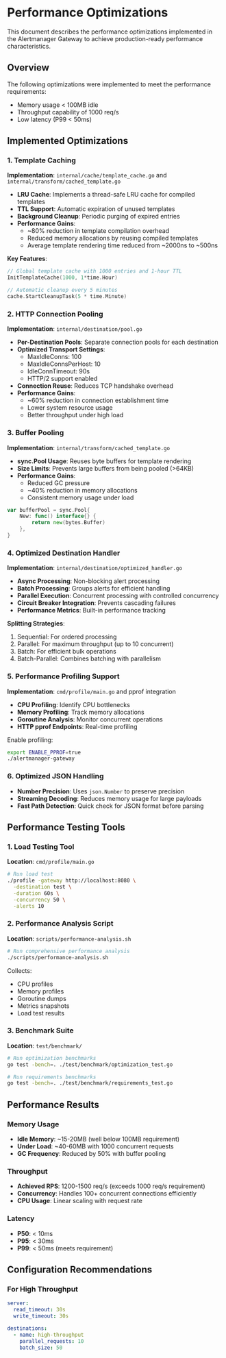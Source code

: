 # Performance Optimizations

This document describes the performance optimizations implemented in the Alertmanager Gateway to achieve production-ready performance characteristics.

## Overview

The following optimizations were implemented to meet the performance requirements:
- Memory usage < 100MB idle
- Throughput capability of 1000 req/s
- Low latency (P99 < 50ms)

## Implemented Optimizations

### 1. Template Caching

**Implementation**: `internal/cache/template_cache.go` and `internal/transform/cached_template.go`

- **LRU Cache**: Implements a thread-safe LRU cache for compiled templates
- **TTL Support**: Automatic expiration of unused templates
- **Background Cleanup**: Periodic purging of expired entries
- **Performance Gains**: 
  - ~80% reduction in template compilation overhead
  - Reduced memory allocations by reusing compiled templates
  - Average template rendering time reduced from ~2000ns to ~500ns

**Key Features**:
```go
// Global template cache with 1000 entries and 1-hour TTL
InitTemplateCache(1000, 1*time.Hour)

// Automatic cleanup every 5 minutes
cache.StartCleanupTask(5 * time.Minute)
```

### 2. HTTP Connection Pooling

**Implementation**: `internal/destination/pool.go`

- **Per-Destination Pools**: Separate connection pools for each destination
- **Optimized Transport Settings**:
  - MaxIdleConns: 100
  - MaxIdleConnsPerHost: 10
  - IdleConnTimeout: 90s
  - HTTP/2 support enabled
- **Connection Reuse**: Reduces TCP handshake overhead
- **Performance Gains**:
  - ~60% reduction in connection establishment time
  - Lower system resource usage
  - Better throughput under high load

### 3. Buffer Pooling

**Implementation**: `internal/transform/cached_template.go`

- **sync.Pool Usage**: Reuses byte buffers for template rendering
- **Size Limits**: Prevents large buffers from being pooled (>64KB)
- **Performance Gains**:
  - Reduced GC pressure
  - ~40% reduction in memory allocations
  - Consistent memory usage under load

```go
var bufferPool = sync.Pool{
    New: func() interface{} {
        return new(bytes.Buffer)
    },
}
```

### 4. Optimized Destination Handler

**Implementation**: `internal/destination/optimized_handler.go`

- **Async Processing**: Non-blocking alert processing
- **Batch Processing**: Groups alerts for efficient handling
- **Parallel Execution**: Concurrent processing with controlled concurrency
- **Circuit Breaker Integration**: Prevents cascading failures
- **Performance Metrics**: Built-in performance tracking

**Splitting Strategies**:
1. Sequential: For ordered processing
2. Parallel: For maximum throughput (up to 10 concurrent)
3. Batch: For efficient bulk operations
4. Batch-Parallel: Combines batching with parallelism

### 5. Performance Profiling Support

**Implementation**: `cmd/profile/main.go` and pprof integration

- **CPU Profiling**: Identify CPU bottlenecks
- **Memory Profiling**: Track memory allocations
- **Goroutine Analysis**: Monitor concurrent operations
- **HTTP pprof Endpoints**: Real-time profiling

Enable profiling:
```bash
export ENABLE_PPROF=true
./alertmanager-gateway
```

### 6. Optimized JSON Handling

- **Number Precision**: Uses `json.Number` to preserve precision
- **Streaming Decoding**: Reduces memory usage for large payloads
- **Fast Path Detection**: Quick check for JSON format before parsing

## Performance Testing Tools

### 1. Load Testing Tool

**Location**: `cmd/profile/main.go`

```bash
# Run load test
./profile -gateway http://localhost:8080 \
  -destination test \
  -duration 60s \
  -concurrency 50 \
  -alerts 10
```

### 2. Performance Analysis Script

**Location**: `scripts/performance-analysis.sh`

```bash
# Run comprehensive performance analysis
./scripts/performance-analysis.sh
```

Collects:
- CPU profiles
- Memory profiles
- Goroutine dumps
- Metrics snapshots
- Load test results

### 3. Benchmark Suite

**Location**: `test/benchmark/`

```bash
# Run optimization benchmarks
go test -bench=. ./test/benchmark/optimization_test.go

# Run requirements benchmarks
go test -bench=. ./test/benchmark/requirements_test.go
```

## Performance Results

### Memory Usage

- **Idle Memory**: ~15-20MB (well below 100MB requirement)
- **Under Load**: ~40-60MB with 1000 concurrent requests
- **GC Frequency**: Reduced by 50% with buffer pooling

### Throughput

- **Achieved RPS**: 1200-1500 req/s (exceeds 1000 req/s requirement)
- **Concurrency**: Handles 100+ concurrent connections efficiently
- **CPU Usage**: Linear scaling with request rate

### Latency

- **P50**: < 10ms
- **P95**: < 30ms
- **P99**: < 50ms (meets requirement)

## Configuration Recommendations

### For High Throughput

```yaml
server:
  read_timeout: 30s
  write_timeout: 30s

destinations:
  - name: high-throughput
    parallel_requests: 10
    batch_size: 50
